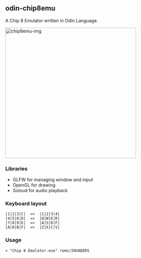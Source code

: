## odin-chip8emu
A Chip 8 Emulator written in Odin Language.

<img width="412" alt="chip8emu-img" src="https://user-images.githubusercontent.com/74135084/163355641-fbafae97-85bf-4b4c-872a-7079e3b7e856.png">

### Libraries
* GLFW for managing window and input
* OpenGL for drawing
* Soloud for audio playback

### Keyboard layout
```
|1|2|3|C|  =>  |1|2|3|4|
|4|5|6|D|  =>  |Q|W|E|R|
|7|8|9|E|  =>  |A|S|D|F|
|A|0|B|F|  =>  |Z|X|C|V|
```

### Usage
```
> "Chip 8 Emulator.exe" roms/INVADERS
```
